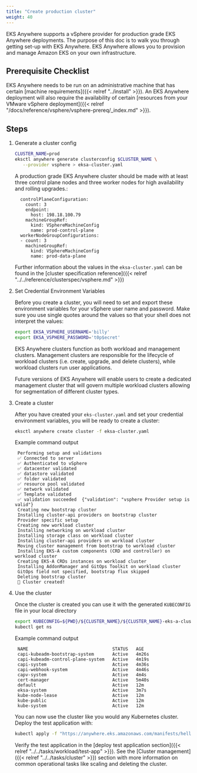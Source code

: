 ```yaml
---
title: "Create production cluster"
weight: 40
---
```


EKS Anywhere supports a vSphere provider for production grade EKS Anywhere deployments.
The purpose of this doc is to walk you through getting set-up with EKS Anywhere.
EKS Anywhere allows you to provision and manage Amazon EKS on your own infrastructure.

## Prerequisite Checklist

EKS Anywhere needs to be run on an administrative machine that has certain [machine
requirements]({{< relref "../install" >}}).
An EKS Anywhere deployment will also require the availability of certain
[resources from your VMware vSphere deployment]({{< relref "/docs/reference/vsphere/vsphere-prereq/_index.md" >}}).

## Steps

<!-- this content needs to be indented so the numbers are automatically incremented -->
1. Generate a cluster config
   ```bash
   CLUSTER_NAME=prod
   eksctl anywhere generate clusterconfig $CLUSTER_NAME \
      --provider vsphere > eksa-cluster.yaml
   ```

    A production grade EKS Anywhere cluster should be made with at least three control plane nodes and three worker nodes
    for high availability and rolling upgrades.:
    ```
      controlPlaneConfiguration:
        count: 3
        endpoint:
          host: 198.18.100.79
        machineGroupRef:
          kind: VSphereMachineConfig
          name: prod-control-plane
      workerNodeGroupConfigurations:
      - count: 3
        machineGroupRef:
          kind: VSphereMachineConfig
          name: prod-data-plane
    ```

    Further information about the values in the `eksa-cluster.yaml` can be found in the [cluster specification
    reference]({{< relref "../../reference/clusterspec/vsphere.md" >}})

1. Set Credential Environment Variables

   Before you create a cluster, you will need to set and export these environment variables for your vSphere user
   name and password. Make sure you use single quotes around the values so that your shell does not interpret the values:
   
   ```bash
   export EKSA_VSPHERE_USERNAME='billy'
   export EKSA_VSPHERE_PASSWORD='t0p$ecret'
   ```

   EKS Anywhere clusters function as both workload and management clusters.
   Management clusters are responsible for the lifecycle of workload clusters (i.e. create, upgrade, and delete clusters), while workload clusters run user applications.

   Future versions of EKS Anywhere will enable users to create a dedicated management cluster that will govern multiple workload clusters allowing for segmentation of different cluster types.

1. Create a cluster

   After you have created your `eks-cluster.yaml` and set your credential environment variables, you will be ready
   to create a cluster:
   ```bash
   eksctl anywhere create cluster -f eksa-cluster.yaml
   ```
   Example command output
   ```
    Performing setup and validations
    ✅ Connected to server
    ✅ Authenticated to vSphere
    ✅ datacenter validated
    ✅ datastore validated
    ✅ folder validated
    ✅ resource pool validated
    ✅ network validated
    ✅ Template validated
    ✅ validation succeeded	{"validation": "vsphere Provider setup is valid"}
    Creating new bootstrap cluster
    Installing cluster-api providers on bootstrap cluster
    Provider specific setup
    Creating new workload cluster
    Installing networking on workload cluster
    Installing storage class on workload cluster
    Installing cluster-api providers on workload cluster
    Moving cluster management from bootstrap to workload cluster
    Installing EKS-A custom components (CRD and controller) on workload cluster
    Creating EKS-A CRDs instances on workload cluster
    Installing AddonManager and GitOps Toolkit on workload cluster
    GitOps field not specified, bootstrap flux skipped
    Deleting bootstrap cluster
    🎉 Cluster created!
   ```

1. Use the cluster

   Once the cluster is created you can use it with the generated `KUBECONFIG` file in your local directory

   ```bash
   export KUBECONFIG=${PWD}/${CLUSTER_NAME}/${CLUSTER_NAME}-eks-a-cluster.kubeconfig
   kubectl get ns
   ```
   Example command output
   ```
    NAME                                STATUS   AGE
    capi-kubeadm-bootstrap-system       Active   4m26s
    capi-kubeadm-control-plane-system   Active   4m19s
    capi-system                         Active   4m36s
    capi-webhook-system                 Active   4m46s
    capv-system                         Active   4m4s
    cert-manager                        Active   5m40s
    default                             Active   12m
    eksa-system                         Active   3m7s
    kube-node-lease                     Active   12m
    kube-public                         Active   12m
    kube-system                         Active   12m
   ```

   You can now use the cluster like you would any Kubernetes cluster.
   Deploy the test application with:

   ```bash
   kubectl apply -f "https://anywhere.eks.amazonaws.com/manifests/hello-eks-a.yaml"
   ```

   Verify the test application in the [deploy test application section]({{< relref "../../tasks/workload/test-app" >}}).
   See the [Cluster management]({{< relref "../../tasks/cluster" >}}) section with more information on common operational tasks like scaling and deleting the cluster.
